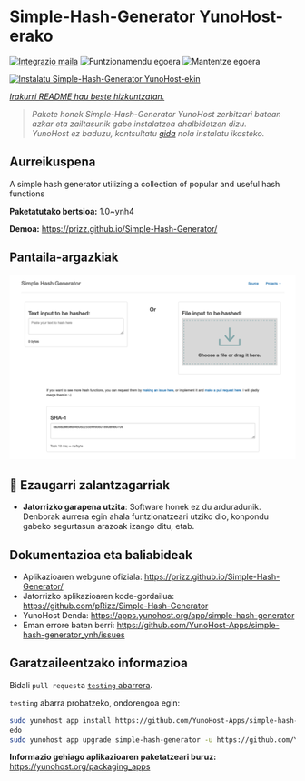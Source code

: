 <!--
Ohart ongi: README hau automatikoki sortu da <https://github.com/YunoHost/apps/tree/master/tools/readme_generator>ri esker
EZ editatu eskuz.
-->

# Simple-Hash-Generator YunoHost-erako

[![Integrazio maila](https://dash.yunohost.org/integration/simple-hash-generator.svg)](https://ci-apps.yunohost.org/ci/apps/simple-hash-generator/) ![Funtzionamendu egoera](https://ci-apps.yunohost.org/ci/badges/simple-hash-generator.status.svg) ![Mantentze egoera](https://ci-apps.yunohost.org/ci/badges/simple-hash-generator.maintain.svg)

[![Instalatu Simple-Hash-Generator YunoHost-ekin](https://install-app.yunohost.org/install-with-yunohost.svg)](https://install-app.yunohost.org/?app=simple-hash-generator)

*[Irakurri README hau beste hizkuntzatan.](./ALL_README.md)*

> *Pakete honek Simple-Hash-Generator YunoHost zerbitzari batean azkar eta zailtasunik gabe instalatzea ahalbidetzen dizu.*  
> *YunoHost ez baduzu, kontsultatu [gida](https://yunohost.org/install) nola instalatu ikasteko.*

## Aurreikuspena

A simple hash generator utilizing a collection of popular and useful hash functions


**Paketatutako bertsioa:** 1.0~ynh4

**Demoa:** <https://prizz.github.io/Simple-Hash-Generator/>

## Pantaila-argazkiak

![Simple-Hash-Generator(r)en pantaila-argazkia](./doc/screenshots/screenshot.png)

## :red_circle: Ezaugarri zalantzagarriak

- **Jatorrizko garapena utzita**: Software honek ez du arduradunik. Denborak aurrera egin ahala funtzionatzeari utziko dio, konpondu gabeko segurtasun arazoak izango ditu, etab.

## Dokumentazioa eta baliabideak

- Aplikazioaren webgune ofiziala: <https://prizz.github.io/Simple-Hash-Generator/>
- Jatorrizko aplikazioaren kode-gordailua: <https://github.com/pRizz/Simple-Hash-Generator>
- YunoHost Denda: <https://apps.yunohost.org/app/simple-hash-generator>
- Eman errore baten berri: <https://github.com/YunoHost-Apps/simple-hash-generator_ynh/issues>

## Garatzaileentzako informazioa

Bidali `pull request`a [`testing` abarrera](https://github.com/YunoHost-Apps/simple-hash-generator_ynh/tree/testing).

`testing` abarra probatzeko, ondorengoa egin:

```bash
sudo yunohost app install https://github.com/YunoHost-Apps/simple-hash-generator_ynh/tree/testing --debug
edo
sudo yunohost app upgrade simple-hash-generator -u https://github.com/YunoHost-Apps/simple-hash-generator_ynh/tree/testing --debug
```

**Informazio gehiago aplikazioaren paketatzeari buruz:** <https://yunohost.org/packaging_apps>
